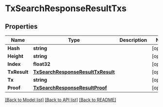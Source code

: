 # TxSearchResponseResultTxs

## Properties

Name | Type | Description | Notes
------------ | ------------- | ------------- | -------------
**Hash** | **string** |  | [optional] 
**Height** | **string** |  | [optional] 
**Index** | **float32** |  | [optional] 
**TxResult** | [**TxSearchResponseResultTxResult**](TxSearchResponse_result_tx_result.md) |  | [optional] 
**Tx** | **string** |  | [optional] 
**Proof** | [**TxSearchResponseResultProof**](TxSearchResponse_result_proof.md) |  | [optional] 

[[Back to Model list]](../README.md#documentation-for-models) [[Back to API list]](../README.md#documentation-for-api-endpoints) [[Back to README]](../README.md)


